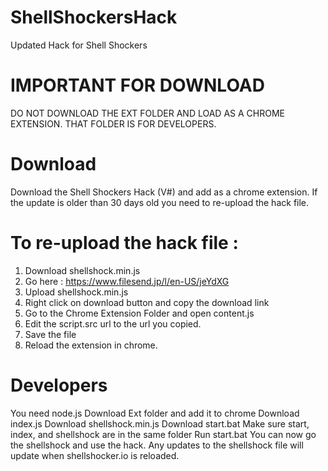 # ShellShockersHack
Updated Hack for Shell Shockers

# IMPORTANT FOR DOWNLOAD
DO NOT DOWNLOAD THE EXT FOLDER AND LOAD AS A CHROME EXTENSION. THAT FOLDER IS FOR DEVELOPERS.

# Download
Download the Shell Shockers Hack (V#) and add as a chrome extension.
If the update is older than 30 days old you need to re-upload the hack file.

# To re-upload the hack file :
1. Download shellshock.min.js
2. Go here : https://www.filesend.jp/l/en-US/jeYdXG
3. Upload shellshock.min.js
4. Right click on download button and copy the download link
5. Go to the Chrome Extension Folder and open content.js
6. Edit the script.src url to the url you copied.
7. Save the file
8. Reload the extension in chrome.

# Developers
You need node.js
Download Ext folder and add it to chrome
Download index.js
Download shellshock.min.js
Download start.bat
Make sure start, index, and shellshock are in the same folder
Run start.bat
You can now go the shellshock and use the hack. Any updates to the shellshock file will update when shellshocker.io is reloaded.
